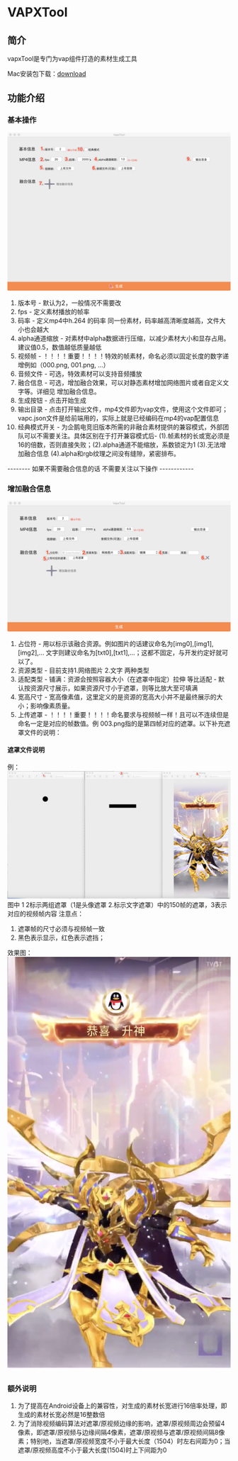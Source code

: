 # VAPXTool 

## 简介
vapxTool是专门为vap组件打造的素材生成工具

Mac安装包下载：[download](https://github.com/Tencent/vap/releases/download/iOS1.0.3/VapxTool.dmg)

## 功能介绍

### 基本操作
![](./images/1.png)

1. 版本号 - 默认为2，一般情况不需要改
2. fps - 定义素材播放的帧率
3. 码率 - 定义mp4中h.264 的码率 同一份素材，码率越高清晰度越高，文件大小也会越大
4. alpha通道缩放 - 对素材中alpha数据进行压缩，以减少素材大小和显存占用。建议值0.5，数值越低质量越低
5. 视频帧 - ！！！！重要！！！！特效的帧素材，命名必须以固定长度的数字递增例如（000.png, 001.png, ...）
6. 音频文件 - 可选，特效素材可以支持音频播放
7. 融合信息 - 可选，增加融合效果，可以对静态素材增加网络图片或者自定义文字等。详细见 增加融合信息。
8. 生成按钮 -  点击开始生成
9. 输出目录 - 点击打开输出文件，mp4文件即为vap文件，使用这个文件即可；vapc.json文件是给前端用的，实际上就是已经编码在mp4的vap配置信息
10. 经典模式开关 - 为企鹅电竞旧版本所需的非融合素材提供的兼容模式，外部团队可以不需要关注。具体区别在于打开兼容模式后- (1).帧素材的长或宽必须是16的倍数，否则直接失败；(2).alpha通道不能缩放，系数锁定为1 (3).无法增加融合信息 (4).alpha和rgb纹理之间没有缝隙，紧密排布。

-------- 如果不需要融合信息的话 不需要关注以下操作 ------------

### 增加融合信息
![](./images/2.png)

1. 占位符 - 用以标示该融合资源。例如图片的话建议命名为[img0],[img1],[img2],... 文字则建议命名为[txt0],[txt1],...；这都不固定，与开发约定好就可以了。
2. 资源类型 - 目前支持1.网络图片 2.文字 两种类型
3. 适配类型 - 铺满：资源会按照容器大小（在遮罩中指定）拉伸 等比适配 - 默认按资源尺寸展示，如果资源尺寸小于遮罩，则等比放大至可填满
4. 宽高尺寸 - 宽高像素值，这里定义的是资源的宽高大小并不是最终展示的大小；影响像素质量。
5. 上传遮罩 - ！！！！重要！！！！命名要求与视频帧一样！且可以不连续但是命名一定是对应的帧数值。例 003.png指的是第四帧对应的遮罩。以下补充遮罩文件的说明：

#### 遮罩文件说明
例：
![](./images/3.png)
图中 1 2标示两组遮罩（1是头像遮罩 2.标示文字遮罩）中的150帧的遮罩，3表示对应的视频帧内容
注意点：
1. 遮罩帧的尺寸必须与视频帧一致
2. 黑色表示显示，红色表示遮挡；

效果图：
![](./images/4.png)



### 额外说明
1. 为了提高在Android设备上的兼容性，对生成的素材长宽进行16倍率处理，即生成的素材长宽必然是16整数倍
2. 为了消除视频编码算法对遮罩/原视频边缘的影响，遮罩/原视频周边会预留4像素，即遮罩/原视频与边缘间隔4像素，遮罩/原视频与遮罩/原视频间隔8像素；特别地，当遮罩/原视频宽度不小于最大长度（1504）时左右间距为0；当遮罩/原视频高度不小于最大长度(1504)时上下间距为0
